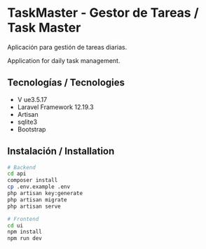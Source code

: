 # TaskMaster - Gestor de Tareas / Task Master

Aplicación para gestión de tareas diarias.

Application for daily task management.

## Tecnologías / Tecnologies
- V ue3.5.17
- Laravel Framework 12.19.3
- Artisan
- sqlite3 
- Bootstrap

## Instalación / Installation
```bash
# Backend
cd api
composer install
cp .env.example .env
php artisan key:generate
php artisan migrate
php artisan serve

# Frontend
cd ui
npm install
npm run dev